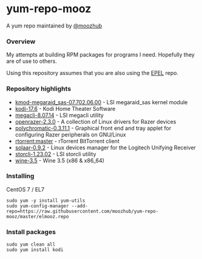 # yum-repo-mooz

A yum repo maintained by [@moozhub](https://github.com/moozhub)

### Overview

My attempts at building RPM packages for programs I need. Hopefully they are of use to others.

Using this repository assumes that you are also using the [EPEL](https://fedoraproject.org/wiki/EPEL) repo.

### Repository highlights

* [kmod-megaraid_sas-07.702.06.00](https://hwraid.le-vert.net/wiki/LSIMegaRAIDSAS#a2.Linuxkerneldrivers) - LSI megaraid_sas kernel module
* [kodi-17.6](https://github.com/xbmc/xbmc/tree/Krypton) - Kodi Home Theater Software
* [megacli-8.07.14](https://hwraid.le-vert.net/wiki/LSIMegaRAIDSAS#a3.3.megacli) - LSI megacli utility
* [openrazer-2.3.0](https://github.com/openrazer/openrazer) - A collection of Linux drivers for Razer devices
* [polychromatic-0.3.11.1](https://github.com/lah7/polychromatic) - Graphical front end and tray applet for configuring Razer peripherals on GNU/Linux
* [rtorrent:master](https://github.com/rakshasa/rtorrent) - rTorrent BitTorrent client
* [solaar-0.9.2](https://github.com/pwr/Solaar) - Linux devices manager for the Logitech Unifying Receiver
* [storcli-1.23.02](https://www.thomas-krenn.com/en/wiki/StorCLI) - LSI storcli utility
* [wine-3.5](https://github.com/wine-compholio/wine-staging) - Wine 3.5 (x86 & x86_64)

### Installing

CentOS 7 / EL7

```
sudo yum -y install yum-utils
sudo yum-config-manager --add-repo=https://raw.githubusercontent.com/moozhub/yum-repo-mooz/master/elmooz.repo
```

### Install packages

```
sudo yum clean all
sudo yum install kodi
```
